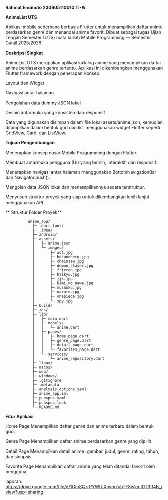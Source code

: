 **Rahmat Enomoto
230605110010
TI-A**

**AnimeList UTS**

  Aplikasi mobile sederhana berbasis Flutter untuk menampilkan daftar anime berdasarkan genre dan menandai anime favorit.
  Dibuat sebagai tugas Ujian Tengah Semester (UTS) mata kuliah Mobile Programming — Semester Ganjil 2025/2026.

**Deskripsi Singkat**

  AnimeList UTS merupakan aplikasi katalog anime yang menampilkan daftar anime berdasarkan genre tertentu.
  Aplikasi ini dikembangkan menggunakan Flutter framework dengan penerapan konsep:

  Layout dan Widget

  Navigasi antar halaman

  Pengolahan data dummy JSON lokal

  Desain antarmuka yang konsisten dan responsif

  Data yang digunakan disimpan dalam file lokal assets/anime.json, kemudian ditampilkan dalam bentuk grid dan list menggunakan widget Flutter seperti GridView, Card, dan ListView.


**Tujuan Pengembangan**

  Menerapkan konsep dasar Mobile Programming dengan Flutter.

  Membuat antarmuka pengguna (UI) yang bersih, interaktif, dan responsif.

  Menerapkan navigasi antar halaman menggunakan BottomNavigationBar dan Navigator.push().

  Mengolah data JSON lokal dan menampilkannya secara terstruktur.

  Menyusun struktur proyek yang siap untuk dikembangkan lebih lanjut menggunakan API.


** Struktur Folder Proyek**

              anime_app/
                ├─ .dart_tool/
                ├─ .idea/
                ├─ android/
                ├─ assets/
                │   ├─ anime.json
                │   └─ images/
                │       ├─ aot.jpg
                │       ├─ bokunohero.jpg
                │       ├─ chainsaw.jpg
                │       ├─ demon_slayer.jpg
                │       ├─ frieren.jpg
                │       ├─ haikyu.jpg
                │       ├─ jjk.jpg
                │       ├─ kimi_no_nawa.jpg
                │       ├─ mushoku.jpg
                │       ├─ naruto.jpg
                │       ├─ onepiece.jpg
                │       └─ spy.jpg
                ├─ build/
                ├─ ios/
                ├─ lib/
                │   ├─ main.dart
                │   ├─ models/
                │   │   └─ anime.dart
                │   ├─ pages/
                │   │   ├─ home_page.dart
                │   │   ├─ genre_page.dart
                │   │   ├─ detail_page.dart
                │   │   └─ favorites_page.dart
                │   └─ services/
                │       └─ anime_repository.dart
                ├─ linux/
                ├─ macos/
                ├─ web/
                ├─ windows/
                ├─ .gitignore
                ├─ .metadata
                ├─ analysis_options.yaml
                ├─ anime_app.iml
                ├─ pubspec.yaml
                ├─ pubspec.lock
                └─ README.md

**Fitur Aplikasi**

  Home Page	Menampilkan daftar genre dan anime terbaru dalam bentuk grid.

  Genre Page	Menampilkan daftar anime berdasarkan genre yang dipilih.
  
  Detail Page	Menampilkan detail anime: gambar, judul, genre, rating, tahun, dan sinopsis.
  
  Favorite Page	Menampilkan daftar anime yang telah ditandai favorit oleh pengguna.


laporan: https://drive.google.com/file/d/1GmSQrrPYWUlXnvm7ubTF8wkmIDT3R4B_/view?usp=sharing
